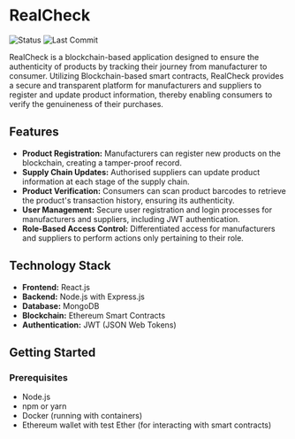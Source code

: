 # RealCheck

![Status](https://img.shields.io/badge/status-in%20development-orange) ![Last Commit](https://img.shields.io/github/last-commit/rounaknayee/realcheck.svg)

RealCheck is a blockchain-based application designed to ensure the authenticity of products by tracking their journey from manufacturer to consumer. Utilizing Blockchain-based smart contracts, RealCheck provides a secure and transparent platform for manufacturers and suppliers to register and update product information, thereby enabling consumers to verify the genuineness of their purchases.

## Features

- **Product Registration:** Manufacturers can register new products on the blockchain, creating a tamper-proof record.
- **Supply Chain Updates:** Authorised suppliers can update product information at each stage of the supply chain.
- **Product Verification:** Consumers can scan product barcodes to retrieve the product's transaction history, ensuring its authenticity.
- **User Management:** Secure user registration and login processes for manufacturers and suppliers, including JWT authentication.
- **Role-Based Access Control:** Differentiated access for manufacturers and suppliers to perform actions only pertaining to their role.

## Technology Stack

- **Frontend:** React.js
- **Backend:** Node.js with Express.js
- **Database:** MongoDB
- **Blockchain:** Ethereum Smart Contracts
- **Authentication:** JWT (JSON Web Tokens)

## Getting Started

### Prerequisites

- Node.js
- npm or yarn
- Docker (running with containers)
- Ethereum wallet with test Ether (for interacting with smart contracts)